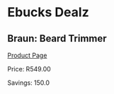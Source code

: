 
# Ebucks Dealz
## Braun: Beard Trimmer
[Product Page](https://www.ebucks.com/web/shop/productSelected.do?prodId=627525230&catId=1186081080)

Price: R549.00

Savings: 150.0


	
